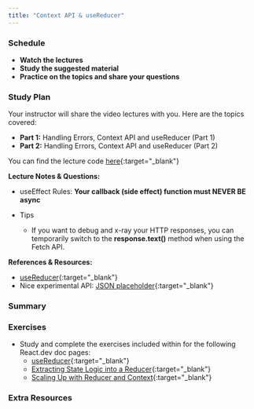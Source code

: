 ```yaml
---
title: "Context API & useReducer"
---
```


### Schedule

  - **Watch the lectures**
  - **Study the suggested material**
  - **Practice on the topics and share your questions**

### Study Plan

  Your instructor will share the video lectures with you. Here are the topics covered:

  - **Part 1:** Handling Errors, Context API and useReducer (Part 1) 
  - **Part 2:** Handling Errors, Context API and useReducer (Part 2)

  You can find the lecture code [here](){:target="_blank"}

  **Lecture Notes & Questions:**

  - useEffect Rules: **Your callback (side effect) function must NEVER BE async**  

  - Tips  
    - If you want to debug and x-ray your HTTP responses, you can temporarily switch to the **response.text()** method when using the Fetch API.   

  **References & Resources:**

  - [useReducer](https://react.dev/reference/react/useReducer){:target="_blank"}
  - Nice experimental API: [JSON placeholder](https://jsonplaceholder.typicode.com/users){:target="_blank"}  

### Summary

### Exercises

  - Study and complete the exercises included within for the following React.dev doc pages:  
    - [useReducer](https://react.dev/reference/react/useReducer){:target="_blank"}  
    - [Extracting State Logic into a Reducer](https://react.dev/learn/extracting-state-logic-into-a-reducer){:target="_blank"}  
    - [Scaling Up with Reducer and Context](https://react.dev/learn/scaling-up-with-reducer-and-context){:target="_blank"}

### Extra Resources